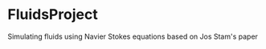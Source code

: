 FluidsProject
=============

Simulating fluids using Navier Stokes equations based on Jos Stam's paper
